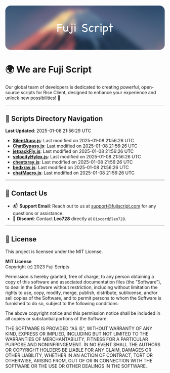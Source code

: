 ![Banner](.github/b.webp)

# 🌍 **We are Fuji Script**

Our global team of developers is dedicated to creating powerful, open-source scripts for Rise Client, designed to enhance your experience and unlock new possibilities! 🌟

---
<!-- SCRIPTS_NAVIGATION_START -->
## 📂 **Scripts Directory Navigation**

**Last Updated**: 2025-01-08 21:56:29 UTC

- **[SilentAura.js](scripts/SilentAura.js)**: Last modified on 2025-01-08 21:56:26 UTC
- **[ChatBypass.js](scripts/ChatBypass.js)**: Last modified on 2025-01-08 21:56:26 UTC
- **[jetpackFly.js](scripts/jetpackFly.js)**: Last modified on 2025-01-08 21:56:26 UTC
- **[velocityHylex.js](scripts/velocityHylex.js)**: Last modified on 2025-01-08 21:56:26 UTC
- **[chestxray.js](scripts/chestxray.js)**: Last modified on 2025-01-08 21:56:26 UTC
- **[bedxray.js](scripts/bedxray.js)**: Last modified on 2025-01-08 21:56:26 UTC
- **[chatMacro.js](scripts/chatMacro.js)**: Last modified on 2025-01-08 21:56:26 UTC

<!-- SCRIPTS_NAVIGATION_END -->

---

## 💬 **Contact Us**  
- 📬 **Support Email**: Reach out to us at [support@fujiscript.com](mailto:support@fujiscript.com) for any questions or assistance.  
- 💬 **Discord**: Contact **Leo728** directly at `Discord@leo728`.

---

## 📜 **License**

This project is licensed under the MIT License.  

**MIT License**  
Copyright (c) 2023 Fuji Scripts  

Permission is hereby granted, free of charge, to any person obtaining a copy of this software and associated documentation files (the "Software"), to deal in the Software without restriction, including without limitation the rights to use, copy, modify, merge, publish, distribute, sublicense, and/or sell copies of the Software, and to permit persons to whom the Software is furnished to do so, subject to the following conditions:  

The above copyright notice and this permission notice shall be included in all copies or substantial portions of the Software.  

THE SOFTWARE IS PROVIDED "AS IS", WITHOUT WARRANTY OF ANY KIND, EXPRESS OR IMPLIED, INCLUDING BUT NOT LIMITED TO THE WARRANTIES OF MERCHANTABILITY, FITNESS FOR A PARTICULAR PURPOSE AND NONINFRINGEMENT. IN NO EVENT SHALL THE AUTHORS OR COPYRIGHT HOLDERS BE LIABLE FOR ANY CLAIM, DAMAGES OR OTHER LIABILITY, WHETHER IN AN ACTION OF CONTRACT, TORT OR OTHERWISE, ARISING FROM, OUT OF OR IN CONNECTION WITH THE SOFTWARE OR THE USE OR OTHER DEALINGS IN THE SOFTWARE.  
